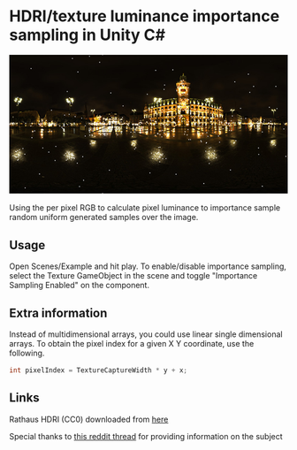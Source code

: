 # HDRI/texture luminance importance sampling in Unity C#

![Preview](preview.jpg)

Using the per pixel RGB to calculate pixel luminance to importance sample random uniform generated samples over the image.

## Usage

Open Scenes/Example and hit play. To enable/disable importance sampling, select the Texture GameObject in the scene and toggle "Importance Sampling Enabled" on the component.

## Extra information

Instead of multidimensional arrays, you could use linear single dimensional arrays. To obtain the pixel index for a given X Y coordinate, use the following.

```C#
int pixelIndex = TextureCaptureWidth * y + x;
```

## Links

Rathaus HDRI (CC0) downloaded from [here](https://polyhaven.com/a/rathaus)

Special thanks to [this reddit thread](https://www.reddit.com/r/GraphicsProgramming/comments/lqr5u5/how_should_i_sample_an_hdri/) for providing information on the subject